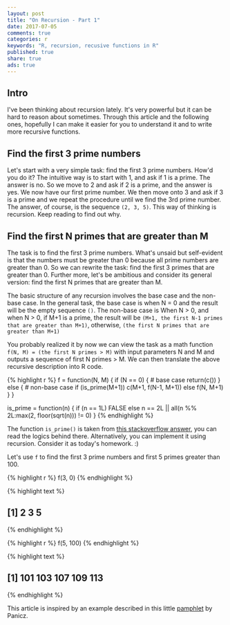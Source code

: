 ```yaml
---
layout: post
title: "On Recursion - Part 1"
date: 2017-07-05
comments: true
categories: r
keywords: "R, recursion, recusive functions in R"
published: true
share: true
ads: true
---
```


## Intro
I've been thinking about recursion lately. It's very powerful but it can be hard to reason about sometimes. Through this article and the following ones, hopefully I can make it easier for you to understand it and to write more recursive functions. 

## Find the first 3 prime numbers
Let's start with a very simple task: find the first 3 prime numbers. How'd you do it? The intuitive way is to start with 1, and ask if 1 is a prime. The answer is no. So we move to 2 and ask if 2 is a prime, and the answer is yes. We now have our first prime number. We then move onto 3 and ask if 3 is a prime and we repeat the procedure until we find the 3rd prime number. The answer, of course, is the sequence `(2, 3, 5)`. This way of thinking is recursion. Keep reading to find out why. 

## Find the first N primes that are greater than M
The task is to find the first 3 prime numbers. What's unsaid but self-evident is that the numbers must be greater than 0 because all prime numbers are greater than 0. So we can rewrite the task: find the first 3 primes that are greater than 0. Further more, let's be ambitious and consider its general version: find the first N primes that are greater than M. 

The basic structure of any recursion involves the base case and the non-base case. In the general task, the base case is when N = 0 and the result will be the empty sequence `()`. The non-base case is When N > 0, and when N > 0, if M+1 is a prime, the result will be `(M+1, the first N-1 primes that are greater than M+1)`, otherwise, `(the first N primes that are greater than M+1)`

You probably realized it by now we can view the task as a math function
`f(N, M) = (the first N primes > M)` with input parameters N and M and outputs a sequence of first N primes > M. We can then translate the above recursive description into R code.


{% highlight r %}
f = function(N, M) {
        if (N == 0) { # base case
                return(c())
        } else { # non-base case
                if (is_prime(M+1)) c(M+1, f(N-1, M+1)) 
                else f(N, M+1)
        }
}

is_prime = function(n) {
        if (n == 1L) FALSE
        else n == 2L || all(n %% 2L:max(2, floor(sqrt(n))) != 0)
}
{% endhighlight %}

The function `is_prime()` is taken from [this stackoverflow answer](https://stackoverflow.com/questions/19767408/prime-number-function-in-r), you can read the logics behind there. Alternatively, you can implement it using recursion. Consider it as today's homework. :) 

Let's use `f` to find the first 3 prime numbers and first 5 primes greater than 100.

{% highlight r %}
f(3, 0)
{% endhighlight %}



{% highlight text %}
## [1] 2 3 5
{% endhighlight %}



{% highlight r %}
f(5, 100)
{% endhighlight %}



{% highlight text %}
## [1] 101 103 107 109 113
{% endhighlight %}

This article is inspired by an example described in this little [pamphlet](https://panicz.github.io/pamphlet/) by Panicz.
